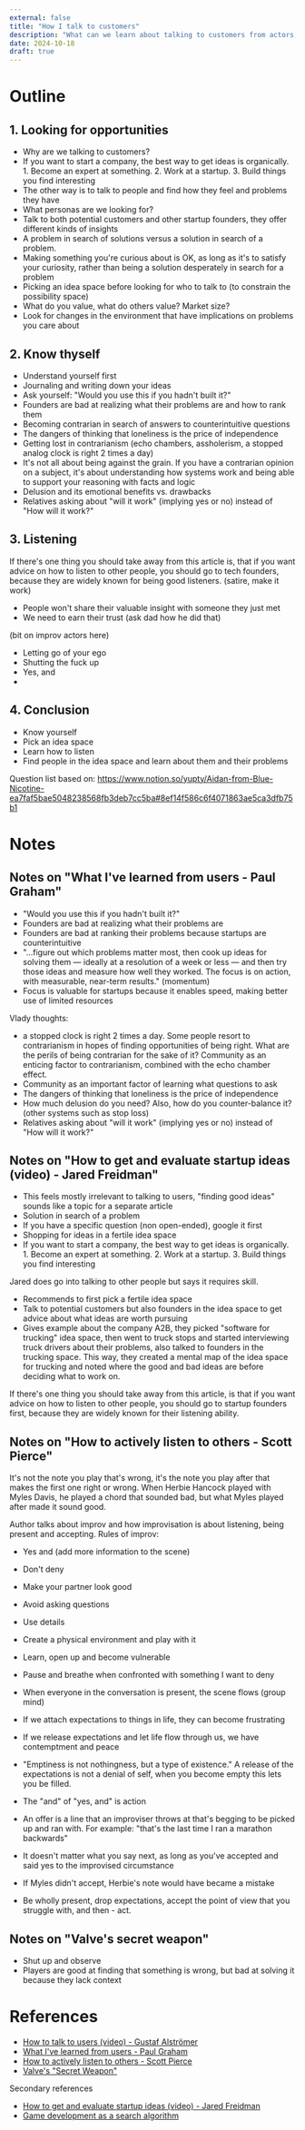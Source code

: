 ```yaml
---
external: false
title: "How I talk to customers"
description: "What can we learn about talking to customers from actors, founders and game developers?"
date: 2024-10-18
draft: true
---
```


# Outline

## 1. Looking for opportunities

- Why are we talking to customers?
- If you want to start a company, the best way to get ideas is organically. 1. Become an expert at something. 2. Work at a startup. 3. Build things you find interesting
- The other way is to talk to people and find how they feel and problems they have
- What personas are we looking for?
- Talk to both potential customers and other startup founders, they offer different kinds of insights
- A problem in search of solutions versus a solution in search of a problem.
- Making something you're curious about is OK, as long as it's to satisfy your curiosity, rather than being a solution desperately in search for a problem
- Picking an idea space before looking for who to talk to (to constrain the possibility space)
- What do you value, what do others value? Market size?
- Look for changes in the environment that have implications on problems you care about

## 2. Know thyself

- Understand yourself first
- Journaling and writing down your ideas
- Ask yourself: "Would you use this if you hadn't built it?"
- Founders are bad at realizing what their problems are and how to rank them
- Becoming contrarian in search of answers to counterintuitive questions
- The dangers of thinking that loneliness is the price of independence
- Getting lost in contrarianism (echo chambers, assholerism, a stopped analog clock is right 2 times a day)
- It's not all about being against the grain. If you have a contrarian opinion on a subject, it's about understanding how systems work and being able to support your reasoning with facts and logic
- Delusion and its emotional benefits vs. drawbacks
- Relatives asking about "will it work" (implying yes or no) instead of "How will it work?"

## 3. Listening

If there's one thing you should take away from this article is, that if you want advice on how to listen to other people, you should go to tech founders, because they are widely known for being good listeners. (satire, make it work)

- People won't share their valuable insight with someone they just met
- We need to earn their trust (ask dad how he did that)

(bit on improv actors here)

- Letting go of your ego
- Shutting the fuck up
- Yes, and
-

## 4. Conclusion

- Know yourself
- Pick an idea space
- Learn how to listen
- Find people in the idea space and learn about them and their problems

Question list based on: https://www.notion.so/yupty/Aidan-from-Blue-Nicotine-ea7faf5bae5048238568fb3deb7cc5ba#8ef14f586c6f4071863ae5ca3dfb75b1

# Notes

## Notes on "What I've learned from users - Paul Graham"

- "Would you use this if you hadn't built it?"
- Founders are bad at realizing what their problems are
- Founders are bad at ranking their problems because startups are counterintuitive
- "...figure out which problems matter most, then cook up ideas for solving them — ideally at a resolution of a week or less — and then try those ideas and measure how well they worked. The focus is on action, with measurable, near-term results." (momentum)
- Focus is valuable for startups because it enables speed, making better use of limited resources

Vlady thoughts:

- a stopped clock is right 2 times a day. Some people resort to contrarianism in hopes of finding opportunities of being right. What are the perils of being contrarian for the sake of it? Community as an enticing factor to contrarianism, combined with the echo chamber effect.
- Community as an important factor of learning what questions to ask
- The dangers of thinking that loneliness is the price of independence
- How much delusion do you need? Also, how do you counter-balance it? (other systems such as stop loss)
- Relatives asking about "will it work" (implying yes or no) instead of "How will it work?"

## Notes on "How to get and evaluate startup ideas (video) - Jared Freidman"

- This feels mostly irrelevant to talking to users, "finding good ideas" sounds like a topic for a separate article
- Solution in search of a problem
- If you have a specific question (non open-ended), google it first
- Shopping for ideas in a fertile idea space
- If you want to start a company, the best way to get ideas is organically. 1. Become an expert at something. 2. Work at a startup. 3. Build things you find interesting

Jared does go into talking to other people but says it requires skill.

- Recommends to first pick a fertile idea space
- Talk to potential customers but also founders in the idea space to get advice about what ideas are worth pursuing
- Gives example about the company A2B, they picked "software for trucking" idea space, then went to truck stops and started interviewing truck drivers about their problems, also talked to founders in the trucking space. This way, they created a mental map of the idea space for trucking and noted where the good and bad ideas are before deciding what to work on.

If there's one thing you should take away from this article, is that if you want advice on how to listen to other people, you should go to startup founders first, because they are widely known for their listening ability.

## Notes on "How to actively listen to others - Scott Pierce"

It's not the note you play that's wrong, it's the note you play after that makes the first one right or wrong.
When Herbie Hancock played with Myles Davis, he played a chord that sounded bad, but what Myles played after made it sound good.

Author talks about improv and how improvisation is about listening, being present and accepting.
Rules of improv:

- Yes and (add more information to the scene)
- Don't deny
- Make your partner look good
- Avoid asking questions
- Use details
- Create a physical environment and play with it
- Learn, open up and become vulnerable
- Pause and breathe when confronted with something I want to deny
- When everyone in the conversation is present, the scene flows (group mind)
- If we attach expectations to things in life, they can become frustrating
- If we release expectations and let life flow through us, we have contemptment and peace
- "Emptiness is not nothingness, but a type of existence." A release of the expectations is not a denial of self, when you become empty this lets you be filled.

- The "and" of "yes, and" is action
- An offer is a line that an improviser throws at that's begging to be picked up and ran with. For example: "that's the last time I ran a marathon backwards"
- It doesn't matter what you say next, as long as you've accepted and said yes to the improvised circumstance
- If Myles didn't accept, Herbie's note would have became a mistake
- Be wholly present, drop expectations, accept the point of view that you struggle with, and then - act.

## Notes on "Valve's secret weapon"

- Shut up and observe
- Players are good at finding that something is wrong, but bad at solving it because they lack context

# References

- [How to talk to users (video) - Gustaf Alströmer](https://www.youtube.com/watch?v=z1iF1c8w5Lg)
- [What I've learned from users - Paul Graham](https://paulgraham.com/users.html)
- [How to actively listen to others - Scott Pierce](https://youtu.be/Yq5pJ0q3xuc)
- [Valve's "Secret Weapon"](https://youtu.be/9Yomqk0C6kE)

Secondary references

- [How to get and evaluate startup ideas (video) - Jared Freidman](https://youtu.be/Th8JoIan4dg)
- [Game development as a search algorithm](https://youtu.be/o5K0uqhxgsE)
